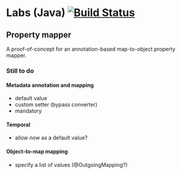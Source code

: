 # Labs (Java) [![Build Status][1]][2]
## Property mapper

A proof-of-concept for an annotation-based map-to-object property mapper.

### Still to do

#### Metadata annotation and mapping
* default value
* custom setter (bypass converter)
* mandatory

#### Temporal
* allow _now_ as a default value?

#### Object-to-map mapping
* specify a list of values (@OutgoingMapping?)

[1]: https://secure.travis-ci.org/cyChop/property-mapper.png
[2]: http://travis-ci.org/cyChop/property-mapper

